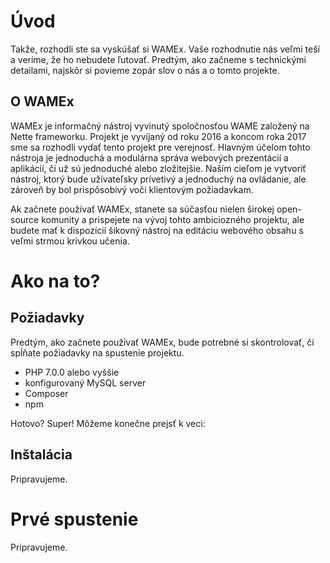 # Úvod

Takže, rozhodli ste sa vyskúšať si WAMEx. Vaše rozhodnutie nás veľmi teší a veríme, že ho nebudete ľutovať. Predtým, ako začneme s technickými detailami, najskôr si povieme zopár slov o nás a o tomto projekte.

## O WAMEx

WAMEx je informačný nástroj vyvinutý spoločnosťou WAME založený na Nette frameworku. Projekt je vyvíjaný od roku 2016 a koncom roka 2017 sme sa rozhodli vydať tento projekt pre verejnosť. Hlavným účelom tohto nástroja je jednoduchá a modulárna správa webových prezentácií a aplikácií, či už sú jednoduché alebo zložitejšie. Naším cieľom je vytvoriť nástroj, ktorý bude užívateľsky prívetivý a jednoduchý na ovládanie, ale zároveň by bol prispôsobivý voči klientovým požiadavkam. 

Ak začnete používať WAMEx, stanete sa súčasťou nielen širokej open-source komunity a prispejete na vývoj tohto ambiciozného projektu, ale budete mať k dispozícii šikovný nástroj na editáciu webového obsahu s veľmi strmou krivkou učenia.

# Ako na to?

## Požiadavky

Predtým, ako začnete používať WAMEx, bude potrebné si skontrolovať, či spĺňate požiadavky na spustenie projektu.

- PHP 7.0.0 alebo vyššie
- konfigurovaný MySQL server
- Composer
- npm

Hotovo? Super! Môžeme konečne prejsť k veci:

## Inštalácia

Pripravujeme.

# Prvé spustenie

Pripravujeme.